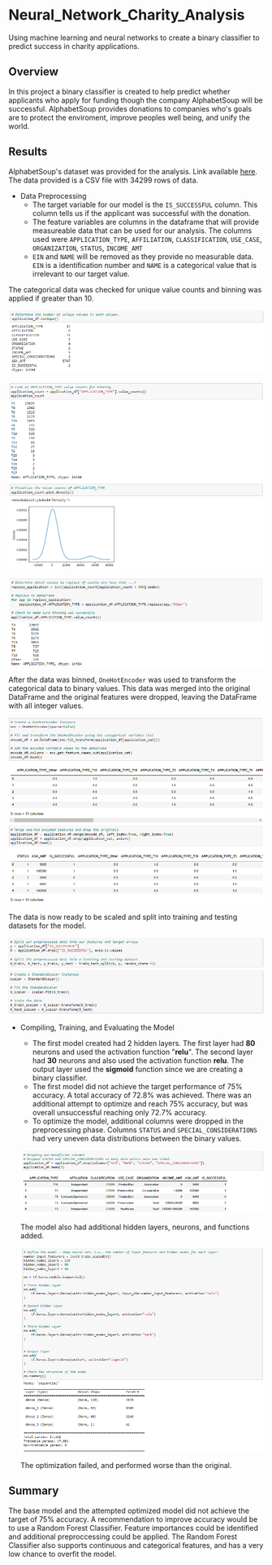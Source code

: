 # Neural_Network_Charity_Analysis
Using machine learning and neural networks to create a binary classifier to predict success in charity applications.

## Overview

In this project a binary classifier is created to help predict whether applicants who apply for funding though the company AlphabetSoup will be successful. AlphabetSoup provides donations to companies who's goals are to protect the enviroment, improve peoples well being, and unify the world.

## Results

AlphabetSoup's dataset was provided for the analysis. Link available [here](https://2u-data-curriculum-team.s3.amazonaws.com/dataviz-online/module_19/charity_data.csv). The data provided is a CSV file with 34299 rows of data.

- Data Preprocessing
    - The target variable for our model is the `IS_SUCCESSFUL` column. This column tells us if the applicant was successful with the donation.
    - The feature variables are columns in the dataframe that will provide measureable data that can be used for our analysis. The columns used were `APPLICATION_TYPE`, `AFFILIATION`, `CLASSIFICATION`, `USE_CASE`, `ORGANIZATION`, `STATUS`, `INCOME_AMT`
    - `EIN` and `NAME` will be removed as they provide no measurable data. `EIN` is a identification number and `NAME` is a categorical value that is irrelevant to our target value.

The categorical data was checked for unique value counts and binning was applied if greater than 10.

![unique](/Resources/unique.PNG)

![binning_1](/Resources/binning_1.PNG)

![binning_2](/Resources/binning_2.PNG)

After the data was binned, `OneHotEncoder` was used to transform the categorical data to binary values. This data was merged into the original DataFrame and the original features were dropped, leaving the DataFrame with all integer values.

![encoded](/Resources/encoded.PNG)

The data is now ready to be scaled and split into training and testing datasets for the model.

![scale_train](/Resources/scale_train.PNG)

- Compiling, Training, and Evaluating the Model
    - The first model created had 2 hidden layers. The first layer had **80** neurons and used the activation function "**relu**". The second layer had **30** neurons and also used the activation function **relu**. The output layer used the **sigmoid** function since we are creating a binary classifier. 
    - The first model did not achieve the target performance of 75% accuracy. A total accuracy of 72.8% was achieved. There was an additional attempt to optimize and reach 75% accuracy, but was overall unsuccessful reaching only 72.7% accuracy.
    - To optimize the model, additional columns were dropped in the preprocessing phase. Columns `STATUS` and `SPECIAL_CONSIDERATIONS` had very uneven data distributions between the binary values. 

    ![dropped](/Resources/dropped.PNG)

    The model also had additional hidden layers, neurons, and functions added. 

    ![optimize](/Resources/optimize.PNG)

    The optimization failed, and performed worse than the original.

## Summary

The base model and the attempted optimized model did not achieve the target of 75% accuracy. A recommendation to improve accuracy would be to use a Random Forest Classifier. Feature importances could be identified and additional preproccessing could be applied. The Random Forest Classifier also supports continuous and categorical features, and has a very low chance to overfit the model.